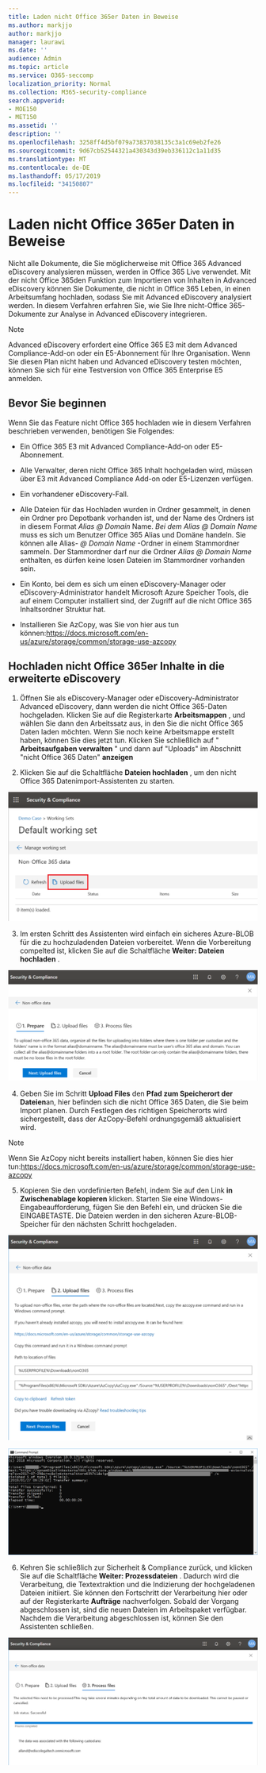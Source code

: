```yaml
---
title: Laden nicht Office 365er Daten in Beweise
ms.author: markjjo
author: markjjo
manager: laurawi
ms.date: ''
audience: Admin
ms.topic: article
ms.service: O365-seccomp
localization_priority: Normal
ms.collection: M365-security-compliance
search.appverid:
- MOE150
- MET150
ms.assetid: ''
description: ''
ms.openlocfilehash: 3258ff4d5bf079a73837038135c3a1c69eb2fe26
ms.sourcegitcommit: 9d67cb52544321a430343d39eb336112c1a11d35
ms.translationtype: MT
ms.contentlocale: de-DE
ms.lasthandoff: 05/17/2019
ms.locfileid: "34150807"
---
```

# <a name="load-non-office-365-data-into-evidence"></a>Laden nicht Office 365er Daten in Beweise

Nicht alle Dokumente, die Sie möglicherweise mit Office 365 Advanced eDiscovery analysieren müssen, werden in Office 365 Live verwendet. Mit der nicht Office 365den Funktion zum Importieren von Inhalten in Advanced eDiscovery können Sie Dokumente, die nicht in Office 365 Leben, in einen Arbeitsumfang hochladen, sodass Sie mit Advanced eDiscovery analysiert werden. In diesem Verfahren erfahren Sie, wie Sie Ihre nicht-Office 365-Dokumente zur Analyse in Advanced eDiscovery integrieren.

>[!Note]
>Advanced eDiscovery erfordert eine Office 365 E3 mit dem Advanced Compliance-Add-on oder ein E5-Abonnement für Ihre Organisation. Wenn Sie diesen Plan nicht haben und Advanced eDiscovery testen möchten, können Sie sich für eine Testversion von Office 365 Enterprise E5 anmelden.

## <a name="before-you-begin"></a>Bevor Sie beginnen
Wenn Sie das Feature nicht Office 365 hochladen wie in diesem Verfahren beschrieben verwenden, benötigen Sie Folgendes:

- Ein Office 365 E3 mit Advanced Compliance-Add-on oder E5-Abonnement.

- Alle Verwalter, deren nicht Office 365 Inhalt hochgeladen wird, müssen über E3 mit Advanced Compliance Add-on oder E5-Lizenzen verfügen.

- Ein vorhandener eDiscovery-Fall.

- Alle Dateien für das Hochladen wurden in Ordner gesammelt, in denen ein Ordner pro Depotbank vorhanden ist, und der Name des Ordners ist in diesem Format *Alias @ Domain* Name. *Bei dem Alias @ Domain Name* muss es sich um Benutzer Office 365 Alias und Domäne handeln. Sie können alle Alias- *@ Domain Name* -Ordner in einem Stammordner sammeln. Der Stammordner darf nur die Ordner *Alias @ Domain Name* enthalten, es dürfen keine losen Dateien im Stammordner vorhanden sein.

- Ein Konto, bei dem es sich um einen eDiscovery-Manager oder eDiscovery-Administrator handelt Microsoft Azure Speicher Tools, die auf einem Computer installiert sind, der Zugriff auf die nicht Office 365 Inhaltsordner Struktur hat.

- Installieren Sie AzCopy, was Sie von hier aus tun können:https://docs.microsoft.com/en-us/azure/storage/common/storage-use-azcopy

## <a name="upload-non-office-365-content-into-advanced-ediscovery"></a>Hochladen nicht Office 365er Inhalte in die erweiterte eDiscovery

1. Öffnen Sie als eDiscovery-Manager oder eDiscovery-Administrator Advanced eDiscovery, dann werden die nicht Office 365-Daten hochgeladen.  Klicken Sie auf die Registerkarte **Arbeitsmappen** , und wählen Sie dann den Arbeitssatz aus, in den Sie die nicht Office 365 Daten laden möchten.  Wenn Sie noch keine Arbeitsmappe erstellt haben, können Sie dies jetzt tun.  Klicken Sie schließlich auf " **Arbeitsaufgaben verwalten** " und dann auf "Uploads" im Abschnitt "nicht Office 365 Daten" **anzeigen**

2. Klicken Sie auf die Schaltfläche **Dateien hochladen** , um den nicht Office 365 Datenimport-Assistenten zu starten.

![Hochladen von Dateien](../media/574f4059-4146-4058-9df3-ec97cf28d7c7.png)

3. Im ersten Schritt des Assistenten wird einfach ein sicheres Azure-BLOB für die zu hochzuladenden Dateien vorbereitet.  Wenn die Vorbereitung compelted ist, klicken Sie auf die Schaltfläche **Weiter: Dateien hochladen** .

![Nicht Office 365 Import – Prepare](../media/0670a347-a578-454a-9b3d-e70ef47aec57.png)
 
4. Geben Sie im Schritt **Upload Files** den **Pfad zum Speicherort der Dateien**an, hier befinden sich die nicht Office 365 Daten, die Sie beim Import planen.  Durch Festlegen des richtigen Speicherorts wird sichergestellt, dass der AzCopy-Befehl ordnungsgemäß aktualisiert wird.

> [!NOTE]
> Wenn Sie AzCopy nicht bereits installiert haben, können Sie dies hier tun:https://docs.microsoft.com/en-us/azure/storage/common/storage-use-azcopy

5. Kopieren Sie den vordefinierten Befehl, indem Sie auf den Link **in Zwischenablage kopieren** klicken. Starten Sie eine Windows-Eingabeaufforderung, fügen Sie den Befehl ein, und drücken Sie die EINGABETASTE.  Die Dateien werden in den sicheren Azure-BLOB-Speicher für den nächsten Schritt hochgeladen.

![Nicht Office 365 Import-Upload-Dateien](../media/3ea53b5d-7f9b-4dfc-ba63-90a38c14d41a.png)

![Nicht Office 365 Import – AzCopy](../media/504e2dbe-f36f-4f36-9b08-04aea85d8250.png)

6. Kehren Sie schließlich zur Sicherheit & Compliance zurück, und klicken Sie auf die Schaltfläche **Weiter: Prozessdateien** .  Dadurch wird die Verarbeitung, die Textextraktion und die Indizierung der hochgeladenen Dateien initiiert.  Sie können den Fortschritt der Verarbeitung hier oder auf der Registerkarte **Aufträge** nachverfolgen.  Sobald der Vorgang abgeschlossen ist, sind die neuen Dateien im Arbeitspaket verfügbar.  Nachdem die Verarbeitung abgeschlossen ist, können Sie den Assistenten schließen.

![Nicht Office 365 Import Prozess-Dateien](../media/218b1545-416a-4a9f-9b25-3b70e8508f67.png)

